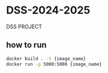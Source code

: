 # DSS-2024-2025
DSS PROJECT

## how to run

```bash
docker build . -t {image_name}
docker run -p 5000:5000 {image_name} 
```

